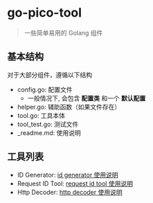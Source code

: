 # go-pico-tool

> 一些简单易用的 Golang 组件

## 基本结构

对于大部分组件，遵循以下结构
- config.go: 配置文件
    - 一般情况下, 会包含 **配置类** 和一个 **默认配置**
- helper.go: 辅助函数（如果文件存在）
- tool.go: 工具本体
- tool_test.go: 测试文件
- _readme.md: 使用说明

## 工具列表

- ID Generator: [id generator 使用说明](./pkg/id_generator/_readme.cn.md)
- Request ID Tool: [request id tool 使用说明](./pkg/gin_pkg/request_id/_readme.cn.md)
- Http Decoder: [http decoder 使用说明](./pkg/gin_pkg/http_decoder/_readme.cn.md)
